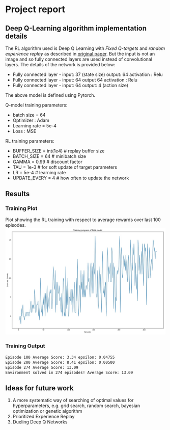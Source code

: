 # Project report

## Deep Q-Learning algorithm implementation details

The RL algorithm used is Deep Q Learning with *Fixed Q-targets* and *random experience replay* as described in [original paper](https://storage.googleapis.com/deepmind-media/dqn/DQNNaturePaper.pdf).
But the input is not an image and so fully connected layers are used instead of convolutional layers. The details of the network is provided below:

- Fully connected layer - input: 37 (state size) output: 64 activation : Relu
- Fully connected layer - input: 64 output 64 activation : Relu
- Fully connected layer - input: 64 output: 4 (action size) 

The above model is defined using Pytorch.

Q-model training parameters:

- batch size = 64  
- Optimizer : Adam
- Learning rate = 5e-4
- Loss : MSE

RL training parameters:

- BUFFER_SIZE = int(1e4)  # replay buffer size
- BATCH_SIZE = 64         # minibatch size
- GAMMA = 0.99            # discount factor
- TAU = 1e-3              # for soft update of target parameters
- LR = 5e-4               # learning rate 
- UPDATE_EVERY = 4        # how often to update the network


## Results

### Training Plot
Plot showing the RL training with respect to average rewards over last 100 episodes. 
![Episodes vs Score Per Episode](Image/plot.jpg)

### Training Output
```
Episode 100	Average Score: 3.34	epsilon: 0.04755
Episode 200	Average Score: 8.41	epsilon: 0.00500
Episode 274	Average Score: 13.09
Environment solved in 274 episodes!	Average Score: 13.09
```

## Ideas for future work

1. A more systematic way of searching of optimal values for hyperparameters, e.g. grid search, random search, bayesian optimization or genetic algorithm
2. Prioritized Experience Replay
3. Dueling Deep Q Networks
